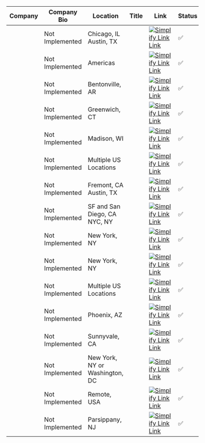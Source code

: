| Company | Company Bio | Location | Title | Link | Status | 
|  --- |  --- |  --- |  --- |  --- |  --- | 
|  | Not Implemented | Chicago, IL <br/> Austin, TX |  |  [![Simplify Link](https://res.cloudinary.com/dpeo4xcnc/image/upload/v1636594918/simplify_pittcsc.png)](https://optiver.com/working-at-optiver/career-opportunities/6614387002) [Link](https://optiver.com/working-at-optiver/career-opportunities/6614387002) |✅ |
|  | Not Implemented | Americas |  |  [![Simplify Link](https://res.cloudinary.com/dpeo4xcnc/image/upload/v1636594918/simplify_pittcsc.png)](https://blackrock.tal.net/vx/lang-en-GB/mobile-0/brand-3/xf-232eb66ac89a/candidate/so/pm/1/pl/1/opp/7894-Summer-Internship-Program-Americas/en-GB) [Link](https://blackrock.tal.net/vx/lang-en-GB/mobile-0/brand-3/xf-232eb66ac89a/candidate/so/pm/1/pl/1/opp/7894-Summer-Internship-Program-Americas/en-GB) |✅ |
|  | Not Implemented | Bentonville, AR |  |  [![Simplify Link](https://res.cloudinary.com/dpeo4xcnc/image/upload/v1636594918/simplify_pittcsc.png)](https://careers.walmart.com/us/jobs/WD1391200-2024-summer-intern-software-engineer-ii-bentonville-ar) [Link](https://careers.walmart.com/us/jobs/WD1391200-2024-summer-intern-software-engineer-ii-bentonville-ar) |✅ |
|  | Not Implemented | Greenwich, CT |  |  [![Simplify Link](https://res.cloudinary.com/dpeo4xcnc/image/upload/v1636594918/simplify_pittcsc.png)](https://careers.aqr.com/jobs/university-open-positions/greenwich-ct/2024-summer-internship-express-interest/4478927) [Link](https://careers.aqr.com/jobs/university-open-positions/greenwich-ct/2024-summer-internship-express-interest/4478927) |✅ |
|  | Not Implemented | Madison, WI |  |  [![Simplify Link](https://res.cloudinary.com/dpeo4xcnc/image/upload/v1636594918/simplify_pittcsc.png)](https://epic.avature.net/Careers/FolderDetail/Software-Developer-Intern---Summer-2024/23429) [Link](https://epic.avature.net/Careers/FolderDetail/Software-Developer-Intern---Summer-2024/23429) |✅ |
|  | Not Implemented | Multiple US Locations |  |  [![Simplify Link](https://res.cloudinary.com/dpeo4xcnc/image/upload/v1636594918/simplify_pittcsc.png)](https://jobs.apple.com/en-us/details/200480064/engineering-program-management-internships) [Link](https://jobs.apple.com/en-us/details/200480064/engineering-program-management-internships) |✅ |
|  | Not Implemented | Fremont, CA <br/> Austin, TX |  |  [![Simplify Link](https://res.cloudinary.com/dpeo4xcnc/image/upload/v1636594918/simplify_pittcsc.png)](https://boards.greenhouse.io/neuralink/jobs/5552197003) [Link](https://boards.greenhouse.io/neuralink/jobs/5552197003) |✅ |
|  | Not Implemented | SF and San Diego, CA <br/> NYC, NY |  |  [![Simplify Link](https://res.cloudinary.com/dpeo4xcnc/image/upload/v1636594918/simplify_pittcsc.png)](https://boards.greenhouse.io/mosaicml/jobs/4170454004) [Link](https://boards.greenhouse.io/mosaicml/jobs/4170454004) |✅ |
|  | Not Implemented | New York, NY |  |  [![Simplify Link](https://res.cloudinary.com/dpeo4xcnc/image/upload/v1636594918/simplify_pittcsc.png)](https://www.capstoneco.com/careers/2024-summer-internship-software-engineer-nyc/?gh_jid=6784275002) [Link](https://www.capstoneco.com/careers/2024-summer-internship-software-engineer-nyc/?gh_jid=6784275002) |✅ |
|  | Not Implemented | New York, NY |  |  [![Simplify Link](https://res.cloudinary.com/dpeo4xcnc/image/upload/v1636594918/simplify_pittcsc.png)](https://www.deshaw.com/careers/systems-technologist-intern-new-york-summer-2024-4785) [Link](https://www.deshaw.com/careers/systems-technologist-intern-new-york-summer-2024-4785) |✅ |
|  | Not Implemented | Multiple US Locations |  |  [![Simplify Link](https://res.cloudinary.com/dpeo4xcnc/image/upload/v1636594918/simplify_pittcsc.png)](https://bankcampuscareers.tal.net/vx/lang-en-GB/mobile-0/brand-4/xf-91c0e92d74a1/candidate/so/pm/1/pl/1/opp/10165-Global-Technology-Summer-Analyst-Program-2024/en-GB) [Link](https://bankcampuscareers.tal.net/vx/lang-en-GB/mobile-0/brand-4/xf-91c0e92d74a1/candidate/so/pm/1/pl/1/opp/10165-Global-Technology-Summer-Analyst-Program-2024/en-GB) |✅ |
|  | Not Implemented | Phoenix, AZ |  |  [![Simplify Link](https://res.cloudinary.com/dpeo4xcnc/image/upload/v1636594918/simplify_pittcsc.png)](https://roberthalf.wd1.myworkdayjobs.com/en-US/ProtivitiNA/job/PHOENIX/Phoenix-Technology-Consulting-Intern---2024_JR-248209-2?Location_Country=bc33aa3152ec42d4995f4791a106ed09&Location_Region_State_Province=c7b20b0d4bc04711a00900569e9afabd) [Link](https://roberthalf.wd1.myworkdayjobs.com/en-US/ProtivitiNA/job/PHOENIX/Phoenix-Technology-Consulting-Intern---2024_JR-248209-2?Location_Country=bc33aa3152ec42d4995f4791a106ed09&Location_Region_State_Province=c7b20b0d4bc04711a00900569e9afabd) |✅ |
|  | Not Implemented | Sunnyvale, CA |  |  [![Simplify Link](https://res.cloudinary.com/dpeo4xcnc/image/upload/v1636594918/simplify_pittcsc.png)](https://jobs.lever.co/MBRDNA/59ae463c-5d10-4bb6-9dfd-4e26c7d84a69) [Link](https://jobs.lever.co/MBRDNA/59ae463c-5d10-4bb6-9dfd-4e26c7d84a69) |✅ |
|  | Not Implemented | New York, NY or Washington, DC |  |  [![Simplify Link](https://res.cloudinary.com/dpeo4xcnc/image/upload/v1636594918/simplify_pittcsc.png)](https://www.palantir.com/careers/students/path/) [Link](https://www.palantir.com/careers/students/path/) |✅ |
|  | Not Implemented | Remote, USA |  |  [![Simplify Link](https://res.cloudinary.com/dpeo4xcnc/image/upload/v1636594918/simplify_pittcsc.png)](https://jobs.lumen.com/global/en/job/324980/Intern-Summer-2024-Program-Submit-Interest) [Link](https://jobs.lumen.com/global/en/job/324980/Intern-Summer-2024-Program-Submit-Interest) |✅ |
|  | Not Implemented | Parsippany, NJ |  |  [![Simplify Link](https://res.cloudinary.com/dpeo4xcnc/image/upload/v1636594918/simplify_pittcsc.png)](https://marotta.com/job-openings/?gnk=job&gni=8a7883ac879c5eca0187ef4d715d4fd8&lang=en) [Link](https://marotta.com/job-openings/?gnk=job&gni=8a7883ac879c5eca0187ef4d715d4fd8&lang=en) |✅ |